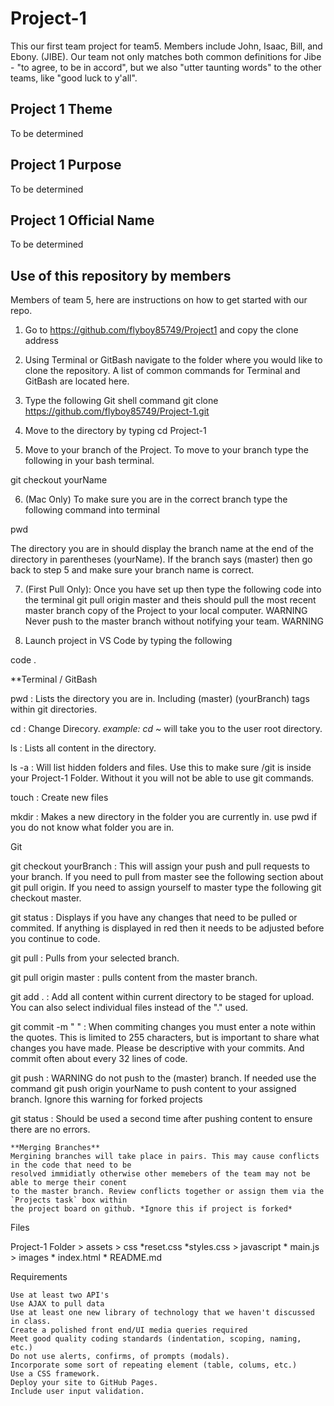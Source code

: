 # Project-1

This our first team project for team5. Members include John, Isaac, Bill, and Ebony. (JIBE). Our team not only matches both common definitions for Jibe - "to agree, to be in accord", but we also "utter taunting words" to the other teams, like "good luck to y'all".

## Project 1 Theme

To be determined

## Project 1 Purpose

To be determined

## Project 1 Official Name

To be determined

## Use of this repository by members

Members of team 5, here are instructions on how to get started with our repo.

1. Go to https://github.com/flyboy85749/Project1 and copy the clone address

2. Using Terminal or GitBash navigate to the folder where you would like to clone the repository. A list of common commands for Terminal and GitBash are located here.


3. Type the following Git shell command git clone https://github.com/flyboy85749/Project-1.git

4. Move to the directory by typing cd Project-1

5. Move to your branch of the Project. To move to your branch type the following in your bash terminal.

git checkout yourName

6. (Mac Only) To make sure you are in the correct branch type the following command into terminal

pwd

The directory you are in should display the branch name at the end of the directory in parentheses (yourName). If the branch says (master) then go back to step 5 and make sure your branch name is correct.

7. (First Pull Only): Once you have set up then type the following code into the terminal git pull origin master and theis should pull the most recent master branch copy of the Project to your local computer. WARNING Never push to the master branch without notifying your team. WARNING

8. Launch project in VS Code by typing the following 

code .


**Terminal / GitBash

pwd : Lists the directory you are in. Including (master) (yourBranch) tags within git directories.

cd : Change Direcory. *example: cd ~* will take you to the user root directory.

ls : Lists all content in the directory.

ls -a : Will list hidden folders and files. Use this to make sure /git is inside your Project-1 Folder. Without it you will not be able to use git commands.

touch : Create new files

mkdir : Makes a new directory in the folder you are currently in. use pwd if you do not know what folder you are in.

Git

git checkout yourBranch : This will assign your push and pull requests to your branch. If you need to pull from master see the following section about git pull origin. If you need to assign yourself to master type the following git checkout master.

git status : Displays if you have any changes that need to be pulled or commited. If anything is displayed in red then it needs to be adjusted before you continue to code.

git pull : Pulls from your selected branch.

git pull origin master : pulls content from the master branch.

git add . : Add all content within current directory to be staged for upload. You can also select individual files instead of the "." used.

git commit -m " " : When commiting changes you must enter a note within the quotes. This is limited to 255 characters, but is important to share what changes you have made. Please be descriptive with your commits. And commit often about every 32 lines of code.

git push : WARNING do not push to the (master) branch. If needed use the command git push origin yourName to push content to your assigned branch. Ignore this warning for forked projects

git status : Should be used a second time after pushing content to ensure there are no errors.

    **Merging Branches**
    Mergining branches will take place in pairs. This may cause conflicts in the code that need to be 
    resolved immidiatly otherwise other memebers of the team may not be able to merge their conent 
    to the master branch. Review conflicts together or assign them via the `Projects task` box within 
    the project board on github. *Ignore this if project is forked*

Files

Project-1 Folder
    > assets
        > css
            *reset.css
            *styles.css
        > javascript
            * main.js
        > images
    * index.html
    * README.md

Requirements

    Use at least two API's
    Use AJAX to pull data
    Use at least one new library of technology that we haven't discussed in class.
    Create a polished front end/UI media queries required
    Meet good quality coding standards (indentation, scoping, naming, etc.)
    Do not use alerts, confirms, of prompts (modals).
    Incorporate some sort of repeating element (table, colums, etc.)
    Use a CSS framework.
    Deploy your site to GitHub Pages.
    Include user input validation.

